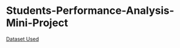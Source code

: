 # Students-Performance-Analysis-Mini-Project

[Dataset Used](https://raw.githubusercontent.com/abhishekchandra2522k/Students-Performance-Analysis-Minor-Project/main/StudentsPerformance.csv)
